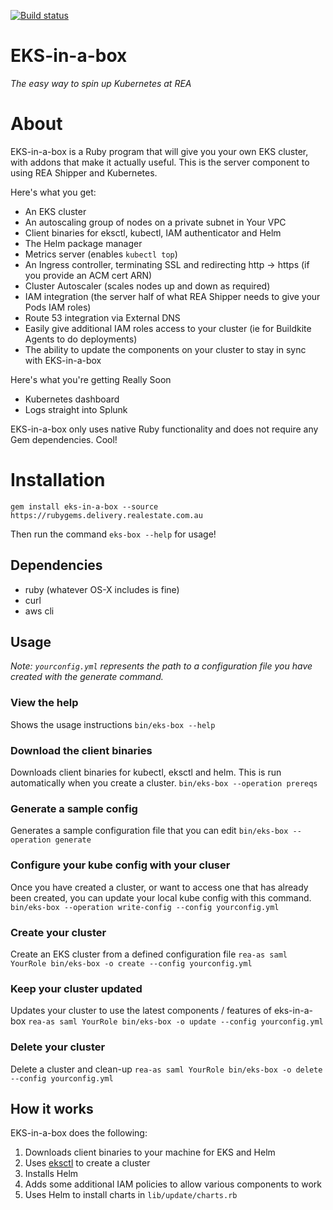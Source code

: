 [![Build status](https://badge.buildkite.com/e67d4c9dd6ba25899858b56f348d6f15cc9c71922910bddab7.svg)](https://buildkite.com/rea/eks-in-a-box)

# EKS-in-a-box
_The easy way to spin up Kubernetes at REA_

# About
EKS-in-a-box is a Ruby program that will give you your own EKS cluster, with addons that make it actually useful. This is the server component to using REA Shipper and Kubernetes.

Here's what you get:
* An EKS cluster
* An autoscaling group of nodes on a private subnet in Your VPC
* Client binaries for eksctl, kubectl, IAM authenticator and Helm
* The Helm package manager
* Metrics server (enables `kubectl top`)
* An Ingress controller, terminating SSL and redirecting http -> https (if you provide an ACM cert ARN)
* Cluster Autoscaler (scales nodes up and down as required)
* IAM integration (the server half of what REA Shipper needs to give your Pods IAM roles)
* Route 53 integration via External DNS
* Easily give additional IAM roles access to your cluster (ie for Buildkite Agents to do deployments)
* The ability to update the components on your cluster to stay in sync with EKS-in-a-box

Here's what you're getting Really Soon
* Kubernetes dashboard
* Logs straight into Splunk

EKS-in-a-box only uses native Ruby functionality and does not require any Gem dependencies. Cool!

# Installation
`gem install eks-in-a-box --source https://rubygems.delivery.realestate.com.au`

Then run the command `eks-box --help` for usage!

## Dependencies
* ruby (whatever OS-X includes is fine)
* curl
* aws cli

## Usage
*Note: `yourconfig.yml` represents the path to a configuration file you have created with the generate command.*

### View the help
Shows the usage instructions
`bin/eks-box --help`

### Download the client binaries
Downloads client binaries for kubectl, eksctl and helm. This is run automatically when you create a cluster.
`bin/eks-box --operation prereqs`

### Generate a sample config
Generates a sample configuration file that you can edit
`bin/eks-box --operation generate`

### Configure your kube config with your cluser
Once you have created a cluster, or want to access one that has already been created, you can update your local kube config with this command.
`bin/eks-box --operation write-config --config yourconfig.yml`

### Create your cluster
Create an EKS cluster from a defined configuration file
`rea-as saml YourRole bin/eks-box -o create --config yourconfig.yml`

### Keep your cluster updated
Updates your cluster to use the latest components / features of eks-in-a-box
`rea-as saml YourRole bin/eks-box -o update --config yourconfig.yml`

### Delete your cluster
Delete a cluster and clean-up
`rea-as saml YourRole bin/eks-box -o delete --config yourconfig.yml`

## How it works

EKS-in-a-box does the following:

1. Downloads client binaries to your machine for EKS and Helm
1. Uses [eksctl](https://github.com/weaveworks/eksctl) to create a cluster
1. Installs Helm
1. Adds some additional IAM policies to allow various components to work
1. Uses Helm to install charts in `lib/update/charts.rb`
